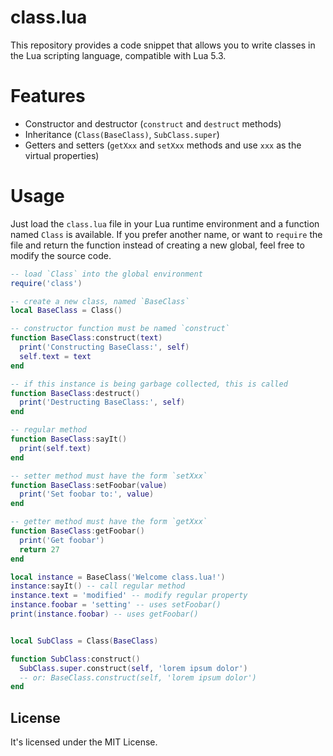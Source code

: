 # class.lua

This repository provides a code snippet that allows you to write classes in the
Lua scripting language, compatible with Lua 5.3.


# Features

 - Constructor and destructor (`construct` and `destruct` methods)
 - Inheritance (`Class(BaseClass)`, `SubClass.super`)
 - Getters and setters (`getXxx` and `setXxx` methods and use `xxx` as the
   virtual properties)


# Usage

Just load the `class.lua` file in your Lua runtime environment and a function
named `Class` is available. If you prefer another name, or want to `require`
the file and return the function instead of creating a new global, feel free to
modify the source code.


~~~Lua
-- load `Class` into the global environment
require('class')

-- create a new class, named `BaseClass`
local BaseClass = Class()

-- constructor function must be named `construct`
function BaseClass:construct(text)
  print('Constructing BaseClass:', self)
  self.text = text
end

-- if this instance is being garbage collected, this is called
function BaseClass:destruct()
  print('Destructing BaseClass:', self)
end

-- regular method
function BaseClass:sayIt()
  print(self.text)
end

-- setter method must have the form `setXxx`
function BaseClass:setFoobar(value)
  print('Set foobar to:', value)
end

-- getter method must have the form `getXxx`
function BaseClass:getFoobar()
  print('Get foobar')
  return 27
end

local instance = BaseClass('Welcome class.lua!')
instance:sayIt() -- call regular method
instance.text = 'modified' -- modify regular property
instance.foobar = 'setting' -- uses setFoobar()
print(instance.foobar) -- uses getFoobar()


local SubClass = Class(BaseClass)

function SubClass:construct()
  SubClass.super.construct(self, 'lorem ipsum dolor')
  -- or: BaseClass.construct(self, 'lorem ipsum dolor')
end
~~~


## License

It's licensed under the MIT License.